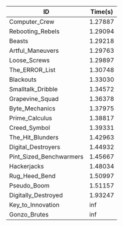 |ID|Time(s)|
|-|-|
|Computer_Crew|1.27887|
|Rebooting_Rebels|1.29094|
|Beasts|1.29218|
|Artful_Maneuvers|1.29763|
|Loose_Screws|1.29897|
|The_ERROR_List|1.30748|
|Blackouts|1.33030|
|Smalltalk_Dribble|1.34572|
|Grapevine_Squad|1.36378|
|Byte_Mechanics|1.37975|
|Prime_Calculus|1.38817|
|Creed_Symbol|1.39331|
|The_Hit_Blunders|1.42963|
|Digital_Destroyers|1.44932|
|Pint_Sized_Benchwarmers|1.45667|
|Hackerjacks|1.48034|
|Rug_Heed_Bend|1.50997|
|Pseudo_Boom|1.51157|
|Digitally_Destroyed|1.93247|
|Key_to_Innovation|inf|
|Gonzo_Brutes|inf|
